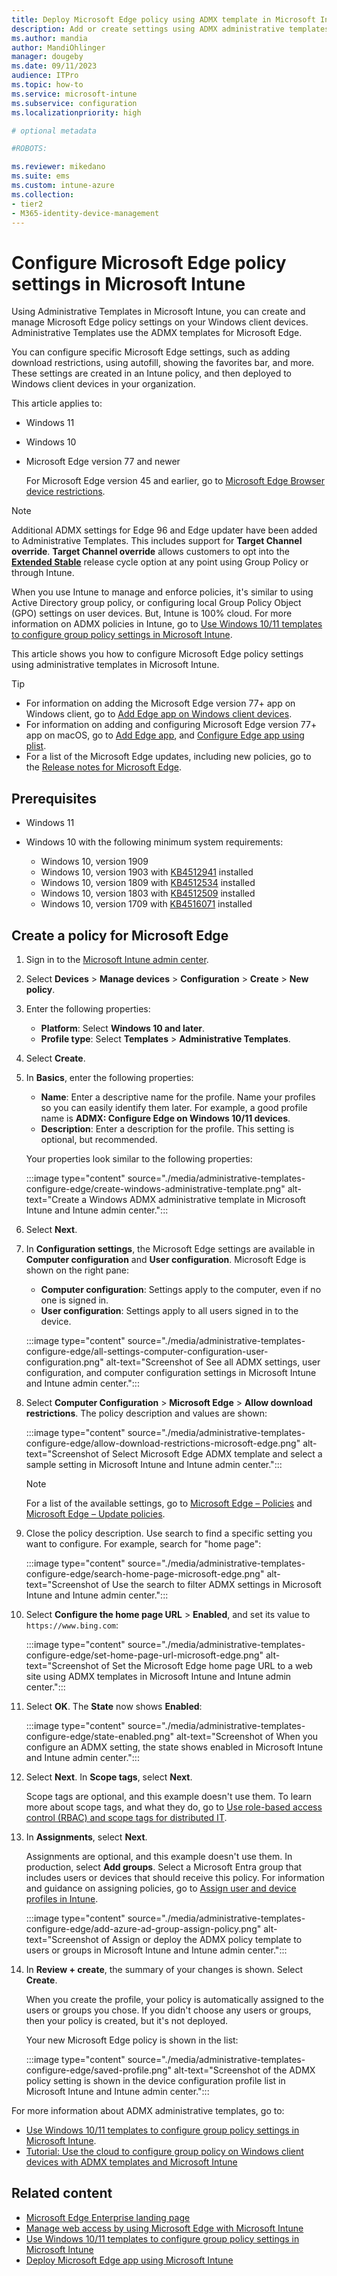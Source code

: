 ```yaml
---
title: Deploy Microsoft Edge policy using ADMX template in Microsoft Intune
description: Add or create settings using ADMX administrative templates to configure Microsoft Edge on Windows devices. Using Microsoft Intune, you can configure group policy settings, and deploy these settings to Microsoft Edge users.
ms.author: mandia
author: MandiOhlinger
manager: dougeby
ms.date: 09/11/2023
audience: ITPro
ms.topic: how-to
ms.service: microsoft-intune
ms.subservice: configuration
ms.localizationpriority: high

# optional metadata

#ROBOTS:

ms.reviewer: mikedano
ms.suite: ems
ms.custom: intune-azure
ms.collection:
- tier2
- M365-identity-device-management
---
```


# Configure Microsoft Edge policy settings in Microsoft Intune

Using Administrative Templates in Microsoft Intune, you can create and manage Microsoft Edge policy settings on your Windows client devices. Administrative Templates use the ADMX templates for Microsoft Edge.

You can configure specific Microsoft Edge settings, such as adding download restrictions, using autofill, showing the favorites bar, and more. These settings are created in an Intune policy, and then deployed to Windows client devices in your organization.

This article applies to:

- Windows 11
- Windows 10
- Microsoft Edge version 77 and newer

  For Microsoft Edge version 45 and earlier, go to [Microsoft Edge Browser device restrictions](device-restrictions-windows-10.md#microsoft-edge-legacy-version-45-and-older).

> [!NOTE]
> Additional ADMX settings for Edge 96 and Edge updater have been added to Administrative Templates. This includes support for **Target Channel override**. **Target Channel override** allows customers to opt into the **[Extended Stable](https://blogs.windows.com/msedgedev/2021/07/15/opt-in-extended-stable-release-cycle/)** release cycle option at any point using Group Policy or through Intune.

When you use Intune to manage and enforce policies, it's similar to using Active Directory group policy, or configuring local Group Policy Object (GPO) settings on user devices. But, Intune is 100% cloud. For more information on ADMX policies in Intune, go to [Use Windows 10/11 templates to configure group policy settings in Microsoft Intune](administrative-templates-windows.md).

This article shows you how to configure Microsoft Edge policy settings using administrative templates in Microsoft Intune.

> [!TIP]
>
> - For information on adding the Microsoft Edge version 77+ app on Windows client, go to [Add Edge app on Windows client devices](../apps/apps-windows-edge.md).
> - For information on adding and configuring Microsoft Edge version 77+ app on macOS, go to [Add Edge app](../apps/apps-edge-macos.md), and [Configure Edge app using plist](/DeployEdge/configure-microsoft-edge-on-mac).
> - For a list of the Microsoft Edge updates, including new policies, go to the [Release notes for Microsoft Edge](/deployedge/microsoft-edge-relnote-stable-channel#policy-updates).
>

## Prerequisites

- Windows 11
- Windows 10 with the following minimum system requirements:

  - Windows 10, version 1909
  - Windows 10, version 1903 with [KB4512941](https://support.microsoft.com/kb/4512941) installed
  - Windows 10, version 1809 with [KB4512534](https://support.microsoft.com/kb/4512534) installed
  - Windows 10, version 1803 with [KB4512509](https://support.microsoft.com/kb/4512509) installed
  - Windows 10, version 1709 with [KB4516071](https://support.microsoft.com/kb/4516071) installed

## Create a policy for Microsoft Edge

1. Sign in to the [Microsoft Intune admin center](https://go.microsoft.com/fwlink/?linkid=2109431).
2. Select **Devices** > **Manage devices** > **Configuration** > **Create** > **New policy**.
3. Enter the following properties:

    - **Platform**: Select **Windows 10 and later**.
    - **Profile type**: Select **Templates** > **Administrative Templates**.

4. Select **Create**.
5. In **Basics**, enter the following properties:

    - **Name**: Enter a descriptive name for the profile. Name your profiles so you can easily identify them later. For example, a good profile name is **ADMX: Configure Edge on Windows 10/11 devices**.
    - **Description**: Enter a description for the profile. This setting is optional, but recommended.

    Your properties look similar to the following properties:

    :::image type="content" source="./media/administrative-templates-configure-edge/create-windows-administrative-template.png" alt-text="Create a Windows ADMX administrative template in Microsoft Intune and Intune admin center.":::

6. Select **Next**.

7. In **Configuration settings**, the Microsoft Edge settings are available in **Computer configuration** and **User configuration**. Microsoft Edge is shown on the right pane:

   - **Computer configuration**: Settings apply to the computer, even if no one is signed in.
   - **User configuration**: Settings apply to all users signed in to the device.

    :::image type="content" source="./media/administrative-templates-configure-edge/all-settings-computer-configuration-user-configuration.png" alt-text="Screenshot of See all ADMX settings, user configuration, and computer configuration settings in Microsoft Intune and Intune admin center.":::

8. Select **Computer Configuration** > **Microsoft Edge** > **Allow download restrictions**. The policy description and values are shown:

    :::image type="content" source="./media/administrative-templates-configure-edge/allow-download-restrictions-microsoft-edge.png" alt-text="Screenshot of Select Microsoft Edge ADMX template and select a sample setting in Microsoft Intune and Intune admin center.":::

   > [!NOTE]
   > For a list of the available settings, go to [Microsoft Edge – Policies](/DeployEdge/microsoft-edge-policies) and [Microsoft Edge – Update policies](/DeployEdge/microsoft-edge-update-policies).

9. Close the policy description. Use search to find a specific setting you want to configure. For example, search for "home page":

    :::image type="content" source="./media/administrative-templates-configure-edge/search-home-page-microsoft-edge.png" alt-text="Screenshot of Use the search to filter ADMX settings in Microsoft Intune and Intune admin center.":::

10. Select **Configure the home page URL** > **Enabled**, and set its value to `https://www.bing.com`:

    :::image type="content" source="./media/administrative-templates-configure-edge/set-home-page-url-microsoft-edge.png" alt-text="Screenshot of Set the Microsoft Edge home page URL to a web site using ADMX templates in Microsoft Intune and Intune admin center.":::

11. Select **OK**. The **State** now shows **Enabled**:

    :::image type="content" source="./media/administrative-templates-configure-edge/state-enabled.png" alt-text="Screenshot of When you configure an ADMX setting, the state shows enabled in Microsoft Intune and Intune admin center.":::

12. Select **Next**. In **Scope tags**, select **Next**.

    Scope tags are optional, and this example doesn't use them. To learn more about scope tags, and what they do, go to [Use role-based access control (RBAC) and scope tags for distributed IT](../fundamentals/scope-tags.md).

13. In **Assignments**, select **Next**.

    Assignments are optional, and this example doesn't use them. In production, select **Add groups**. Select a Microsoft Entra group that includes users or devices that should receive this policy. For information and guidance on assigning policies, go to [Assign user and device profiles in Intune](device-profile-assign.md).

    :::image type="content" source="./media/administrative-templates-configure-edge/add-azure-ad-group-assign-policy.png" alt-text="Screenshot of Assign or deploy the ADMX policy template to users or groups in Microsoft Intune and Intune admin center.":::

14. In **Review + create**, the summary of your changes is shown. Select **Create**.

    When you create the profile, your policy is automatically assigned to the users or groups you chose. If you didn't choose any users or groups, then your policy is created, but it's not deployed.

    Your new Microsoft Edge policy is shown in the list:

    :::image type="content" source="./media/administrative-templates-configure-edge/saved-profile.png" alt-text="Screenshot of the ADMX policy setting is shown in the device configuration profile list in Microsoft Intune and Intune admin center.":::

For more information about ADMX administrative templates, go to:

- [Use Windows 10/11 templates to configure group policy settings in Microsoft Intune](administrative-templates-windows.md).
- [Tutorial: Use the cloud to configure group policy on Windows client devices with ADMX templates and Microsoft Intune](tutorial-walkthrough-administrative-templates.md)

## Related content

- [Microsoft Edge Enterprise landing page](https://aka.ms/EdgeEnterprise)
- [Manage web access by using Microsoft Edge with Microsoft Intune](../apps/manage-microsoft-edge.md)
- [Use Windows 10/11 templates to configure group policy settings in Microsoft Intune](administrative-templates-windows.md)
- [Deploy Microsoft Edge app using Microsoft Intune](../apps/apps-windows-edge.md)
